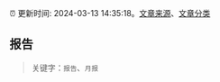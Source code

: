 :alarm_clock: 更新时间: 2024-03-13 14:35:18。[文章来源](/README.md)、[文章分类](/TAGS.md)

## 报告


> 关键字：`报告`、`月报`



